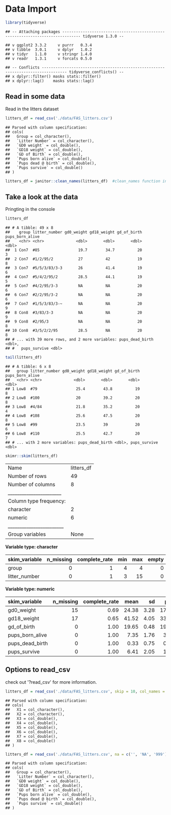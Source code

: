 Data Import
================

``` r
library(tidyverse)
```

    ## -- Attaching packages ------------------------------------------------------------------------------ tidyverse 1.3.0 --

    ## v ggplot2 3.3.2     v purrr   0.3.4
    ## v tibble  3.0.1     v dplyr   1.0.2
    ## v tidyr   1.1.0     v stringr 1.4.0
    ## v readr   1.3.1     v forcats 0.5.0

    ## -- Conflicts --------------------------------------------------------------------------------- tidyverse_conflicts() --
    ## x dplyr::filter() masks stats::filter()
    ## x dplyr::lag()    masks stats::lag()

Read in some data
-----------------

Read in the litters dataset

``` r
litters_df = read_csv('./data/FAS_litters.csv')
```

    ## Parsed with column specification:
    ## cols(
    ##   Group = col_character(),
    ##   `Litter Number` = col_character(),
    ##   `GD0 weight` = col_double(),
    ##   `GD18 weight` = col_double(),
    ##   `GD of Birth` = col_double(),
    ##   `Pups born alive` = col_double(),
    ##   `Pups dead @ birth` = col_double(),
    ##   `Pups survive` = col_double()
    ## )

``` r
litters_df = janitor::clean_names(litters_df)  #clean_names function in janitor package
```

Take a look at the data
-----------------------

Pringting in the console

``` r
litters_df
```

    ## # A tibble: 49 x 8
    ##    group litter_number gd0_weight gd18_weight gd_of_birth pups_born_alive
    ##    <chr> <chr>              <dbl>       <dbl>       <dbl>           <dbl>
    ##  1 Con7  #85                 19.7        34.7          20               3
    ##  2 Con7  #1/2/95/2           27          42            19               8
    ##  3 Con7  #5/5/3/83/3-3       26          41.4          19               6
    ##  4 Con7  #5/4/2/95/2         28.5        44.1          19               5
    ##  5 Con7  #4/2/95/3-3         NA          NA            20               6
    ##  6 Con7  #2/2/95/3-2         NA          NA            20               6
    ##  7 Con7  #1/5/3/83/3-~       NA          NA            20               9
    ##  8 Con8  #3/83/3-3           NA          NA            20               9
    ##  9 Con8  #2/95/3             NA          NA            20               8
    ## 10 Con8  #3/5/2/2/95         28.5        NA            20               8
    ## # ... with 39 more rows, and 2 more variables: pups_dead_birth <dbl>,
    ## #   pups_survive <dbl>

``` r
tail(litters_df)
```

    ## # A tibble: 6 x 8
    ##   group litter_number gd0_weight gd18_weight gd_of_birth pups_born_alive
    ##   <chr> <chr>              <dbl>       <dbl>       <dbl>           <dbl>
    ## 1 Low8  #79                 25.4        43.8          19               8
    ## 2 Low8  #100                20          39.2          20               8
    ## 3 Low8  #4/84               21.8        35.2          20               4
    ## 4 Low8  #108                25.6        47.5          20               8
    ## 5 Low8  #99                 23.5        39            20               6
    ## 6 Low8  #110                25.5        42.7          20               7
    ## # ... with 2 more variables: pups_dead_birth <dbl>, pups_survive <dbl>

``` r
skimr::skim(litters_df)
```

|                                                  |             |
|:-------------------------------------------------|:------------|
| Name                                             | litters\_df |
| Number of rows                                   | 49          |
| Number of columns                                | 8           |
| \_\_\_\_\_\_\_\_\_\_\_\_\_\_\_\_\_\_\_\_\_\_\_   |             |
| Column type frequency:                           |             |
| character                                        | 2           |
| numeric                                          | 6           |
| \_\_\_\_\_\_\_\_\_\_\_\_\_\_\_\_\_\_\_\_\_\_\_\_ |             |
| Group variables                                  | None        |

**Variable type: character**

| skim\_variable |  n\_missing|  complete\_rate|  min|  max|  empty|  n\_unique|  whitespace|
|:---------------|-----------:|---------------:|----:|----:|------:|----------:|-----------:|
| group          |           0|               1|    4|    4|      0|          6|           0|
| litter\_number |           0|               1|    3|   15|      0|         49|           0|

**Variable type: numeric**

| skim\_variable    |  n\_missing|  complete\_rate|   mean|    sd|    p0|    p25|    p50|    p75|  p100| hist  |
|:------------------|-----------:|---------------:|------:|-----:|-----:|------:|------:|------:|-----:|:------|
| gd0\_weight       |          15|            0.69|  24.38|  3.28|  17.0|  22.30|  24.10|  26.67|  33.4| ▃▇▇▆▁ |
| gd18\_weight      |          17|            0.65|  41.52|  4.05|  33.4|  38.88|  42.25|  43.80|  52.7| ▃▃▇▂▁ |
| gd\_of\_birth     |           0|            1.00|  19.65|  0.48|  19.0|  19.00|  20.00|  20.00|  20.0| ▅▁▁▁▇ |
| pups\_born\_alive |           0|            1.00|   7.35|  1.76|   3.0|   6.00|   8.00|   8.00|  11.0| ▁▃▂▇▁ |
| pups\_dead\_birth |           0|            1.00|   0.33|  0.75|   0.0|   0.00|   0.00|   0.00|   4.0| ▇▂▁▁▁ |
| pups\_survive     |           0|            1.00|   6.41|  2.05|   1.0|   5.00|   7.00|   8.00|   9.0| ▁▃▂▇▇ |

Options to read\_csv
--------------------

check out '?read\_csv' for more information.

``` r
litters_df = read_csv('./data/FAS_litters.csv', skip = 10, col_names = FALSE)
```

    ## Parsed with column specification:
    ## cols(
    ##   X1 = col_character(),
    ##   X2 = col_character(),
    ##   X3 = col_double(),
    ##   X4 = col_double(),
    ##   X5 = col_double(),
    ##   X6 = col_double(),
    ##   X7 = col_double(),
    ##   X8 = col_double()
    ## )

``` r
litters_df = read_csv('./data/FAS_litters.csv', na = c('', 'NA', '999'))
```

    ## Parsed with column specification:
    ## cols(
    ##   Group = col_character(),
    ##   `Litter Number` = col_character(),
    ##   `GD0 weight` = col_double(),
    ##   `GD18 weight` = col_double(),
    ##   `GD of Birth` = col_double(),
    ##   `Pups born alive` = col_double(),
    ##   `Pups dead @ birth` = col_double(),
    ##   `Pups survive` = col_double()
    ## )
